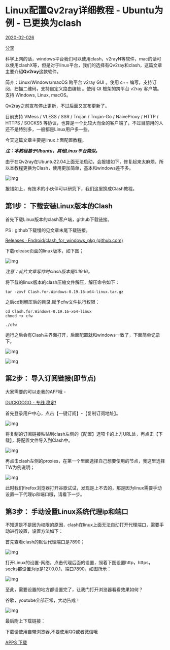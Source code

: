 # Linux配置Qv2ray详细教程 - Ubuntu为例 - 已更换为clash

[2020-02-02](https://mahongfei.com/1776.html)[6](https://mahongfei.com/1776.html#comments)

[分享](https://mahongfei.com/1776.html)

科学上网的话，windows平台我们可以使用clash，v2rayN等软件，mac的话可以使用clashX等，但是对于linux平台，我们的选择有Qv2ray和clash，这篇文章主要介绍**Qv2ray**这款软件。

简介：Linux/Windows/macOS 跨平台 v2ray GUI 。使用 c++ 编写，支持订阅，扫描二维码，支持自定义路由编辑 。使用 Qt 框架的跨平台 v2ray 客户端。支持 Windows, Linux, macOS。

Qv2ray之前宣布停止更新，不过后面又宣布更新了。

目前支持 VMess / VLESS / SSR / Trojan / Trojan-Go / NaiveProxy / HTTP / HTTPS / SOCKS5 等协议，也算是一个比较大而全的客户端了，不过目前用的人还不是特别多，一般都是Linux用户多一些。

今天这篇文章主要是linux上面配置教程。

***注：本教程基于Ubuntu，其他Linux平台类似。***

由于在Qv2ray在Ubuntu22.04上面无法启动，会报错如下，修复起来太麻烦，所以本教程更换为Clash，使用更加简单，基本和windows差不多。

![img](https://mahongfei.com/wp-content/uploads/2020/02/1652240280-null_2022-05-11_11-37-39.png)

报错如上，有技术的小伙伴可以研究下，我们这里换成Clash教程。

## 第1步： 下载安装Linux版本的Clash

首先下载Linux版本的clash客户端，github下载链接。

PS : github下载慢的见文章末尾下载链接。

[Releases · Fndroid/clash_for_windows_pkg (github.com)](https://github.com/Fndroid/clash_for_windows_pkg/releases)

下载release页面的linux版本，如下图；

![img](https://mahongfei.com/wp-content/uploads/2020/02/1652240485-null_2022-05-11_11-41-04.png)

*注意：此片文章写作时clash版本是0.19.16。*

将下载的linux版本的clash压缩文件解压，解压命令如下：

```
tar -zxvf Clash.for.Windows-0.19.16-x64-linux.tar.gz
```



之后cd到解压后的目录,赋予cfw文件执行权限：

```
cd Clash.for.Windows-0.19.16-x64-linux
chmod +x cfw
```

```
./cfw
```



运行之后会有Clash主界面打开，后面配置就和windows一致了，下面简单记录下。

![img](https://mahongfei.com/wp-content/uploads/2020/02/1652241245-null_2022-05-11_11-53-10.png)

![img](https://mahongfei.com/wp-content/uploads/2020/02/1652241366-null_2022-05-11_11-55-48.png)

## 第2步： 导入订阅链接(即节点)

大家需要的可以走我的AFF哦  -  

[DUCKGOGO - 专线,稳定!](https://web.duckgogo.top/#/register?code=yaRDwCq0)



首先登录用户中心，点击【一键订阅】-【复制订阅地址】。

![img](https://mahongfei.com/wp-content/uploads/2020/02/1652241667-null_2022-05-11_12-00-33.png)

将复制的订阅链接粘贴到clash左侧的【配置】选项卡的上方URL处，再点击【下载】，将配置文件导入到Clash中。

![img](https://mahongfei.com/wp-content/uploads/2020/02/1652242534-null_2022-05-11_12-04-33.png)

再点击clash左侧的proxies，在第一个里面选择自己想要使用的节点，我这里选择TW为例说明；

![img](https://mahongfei.com/wp-content/uploads/2020/02/1652242563-null_2022-05-11_12-06-56.png)

此时我们firefox浏览器打开谷歌试试，发现是上不去的，那是因为linux需要手动设置一下代理ip和端口哦，请看下一步。

## 第3步： 手动设置Linux系统代理ip和端口

不知道是不是因为权限的原因，clash在linux上面无法自动打开代理端口，需要手动进行设置，设置方法如下：

首先查看clash的默认代理端口是7890；

![img](https://mahongfei.com/wp-content/uploads/2020/02/1652242597-null_2022-05-11_12-11-43.png)

打开Linux的设置-网络，点击代理后面的设置，照着下图设置http，https，socks都设置为ip是127.0.0.1，端口7890，如图所示：

![img](https://mahongfei.com/wp-content/uploads/2020/02/1652242889-null_2022-05-11_12-20-24.png)

至此，需要设置的地方都设置完了，让我门打开浏览器看看效果如何？

谷歌，youtube全部正常，大功告成！

![img](https://mahongfei.com/wp-content/uploads/2020/02/1652243019-null_2022-05-11_12-23-13.png)

最后附上下载链接：

下载请使用自带浏览器,不要使用QQ或者微信哦

[APPS 下载](https://apps.boluoge.dev/)
